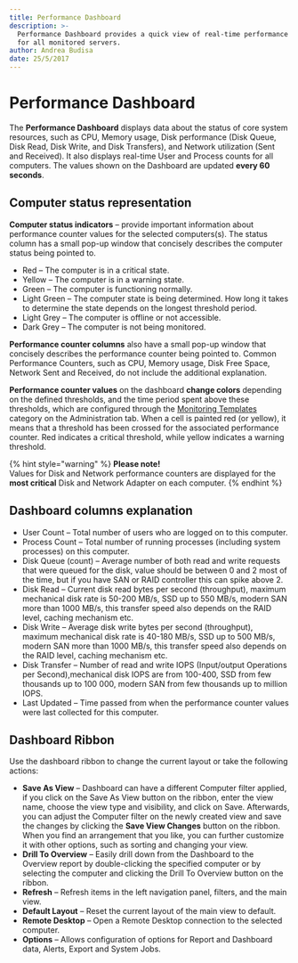 ```yaml
---
title: Performance Dashboard
description: >-
  Performance Dashboard provides a quick view of real-time performance values
  for all monitored servers.
author: Andrea Budisa
date: 25/5/2017
---
```


# Performance Dashboard

The **Performance Dashboard** displays data about the status of core system resources, such as CPU, Memory usage, Disk performance \(Disk Queue, Disk Read, Disk Write, and Disk Transfers\), and Network utilization \(Sent and Received\). It also displays real-time User and Process counts for all computers. The values shown on the Dashboard are updated **every 60 seconds**.

## Computer status representation

**Computer status indicators** – provide important information about performance counter values for the selected computers\(s\). The status column has a small pop-up window that concisely describes the computer status being pointed to.

* Red – The computer is in a critical state.
* Yellow – The computer is in a warning state.
* Green – The computer is functioning normally.
* Light Green – The computer state is being determined. How long it takes to determine the state depends on the longest threshold period.
* Light Grey – The computer is offline or not accessible.
* Dark Grey – The computer is not being monitored.

**Performance counter columns** also have a small pop-up window that concisely describes the performance counter being pointed to. Common Performance Counters, such as CPU, Memory usage, Disk Free Space, Network Sent and Received, do not include the additional explanation.

**Performance counter values** on the dashboard **change colors** depending on the defined thresholds, and the time period spent above these thresholds, which are configured through the [Monitoring Templates ](../../administration/monitoring-templates.md)category on the Administration tab. When a cell is painted red \(or yellow\), it means that a threshold has been crossed for the associated performance counter. Red indicates a critical threshold, while yellow indicates a warning threshold.

{% hint style="warning" %}
**Please note!**  
Values for Disk and Network performance counters are displayed for the **most critical** Disk and Network Adapter on each computer.
{% endhint %}

## Dashboard columns explanation

* User Count – Total number of users who are logged on to this computer.
* Process Count – Total number of running processes \(including system processes\) on this computer.
* Disk Queue \(count\) – Average number of both read and write requests that were queued for the disk, value should be between 0 and 2 most of the time, but if you have SAN or RAID controller this can spike above 2.
* Disk Read – Current disk read bytes per second \(throughput\), maximum mechanical disk rate is 50-200 MB/s, SSD up to 550 MB/s, modern SAN more than 1000 MB/s, this transfer speed also depends on the RAID level, caching mechanism etc.
* Disk Write – Average disk write bytes per second \(throughput\), maximum mechanical disk rate is 40-180 MB/s, SSD up to 500 MB/s, modern SAN more than 1000 MB/s, this transfer speed also depends on the RAID level, caching mechanism etc.
* Disk Transfer – Number of read and write IOPS \(Input/output Operations per Second\),mechanical disk IOPS are from 100-400, SSD from few thousands up to 100 000, modern  SAN from few thousands up to million IOPS.
* Last Updated – Time passed from when the performance counter values were last collected for this computer.

## Dashboard Ribbon

Use the dashboard ribbon to change the current layout or take the following actions:

* **Save As View** – Dashboard can have a different Computer filter applied, if you click on the Save As View button on the ribbon, enter the view name, choose the view type and visibility, and click on Save. Afterwards, you can adjust the Computer filter on the newly created view and save the changes by clicking the **Save View Changes** button on the ribbon. When you find an arrangement that you like, you can further customize it with other options, such as sorting and changing your view.
* **Drill To Overview** – Easily drill down from the Dashboard to the Overview report by double-clicking the specified computer or by selecting the computer and clicking the Drill To Overview button on the ribbon.
* **Refresh** – Refresh items in the left navigation panel, filters, and the main view.
* **Default Layout** – Reset the current layout of the main view to default.
* **Remote Desktop** – Open a Remote Desktop connection to the selected computer.
* **Options** – Allows configuration of options for Report and Dashboard data, Alerts, Export and System Jobs.

